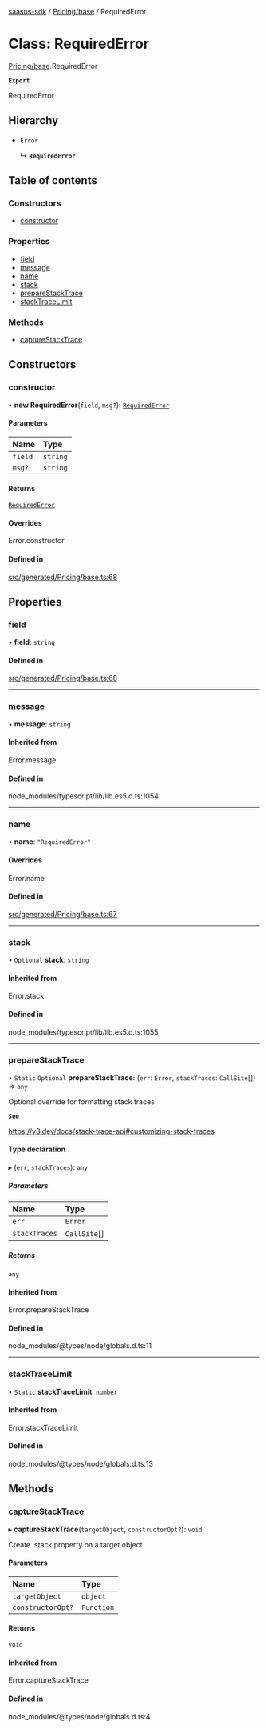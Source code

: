 [saasus-sdk](../README.md) / [Pricing/base](../modules/Pricing_base.md) / RequiredError

# Class: RequiredError

[Pricing/base](../modules/Pricing_base.md).RequiredError

**`Export`**

RequiredError

## Hierarchy

- `Error`

  ↳ **`RequiredError`**

## Table of contents

### Constructors

- [constructor](Pricing_base.RequiredError.md#constructor)

### Properties

- [field](Pricing_base.RequiredError.md#field)
- [message](Pricing_base.RequiredError.md#message)
- [name](Pricing_base.RequiredError.md#name)
- [stack](Pricing_base.RequiredError.md#stack)
- [prepareStackTrace](Pricing_base.RequiredError.md#preparestacktrace)
- [stackTraceLimit](Pricing_base.RequiredError.md#stacktracelimit)

### Methods

- [captureStackTrace](Pricing_base.RequiredError.md#capturestacktrace)

## Constructors

### constructor

• **new RequiredError**(`field`, `msg?`): [`RequiredError`](Pricing_base.RequiredError.md)

#### Parameters

| Name | Type |
| :------ | :------ |
| `field` | `string` |
| `msg?` | `string` |

#### Returns

[`RequiredError`](Pricing_base.RequiredError.md)

#### Overrides

Error.constructor

#### Defined in

[src/generated/Pricing/base.ts:68](https://github.com/saasus-platform/saasus-sdk-javascript/blob/55abc15/src/generated/Pricing/base.ts#L68)

## Properties

### field

• **field**: `string`

#### Defined in

[src/generated/Pricing/base.ts:68](https://github.com/saasus-platform/saasus-sdk-javascript/blob/55abc15/src/generated/Pricing/base.ts#L68)

___

### message

• **message**: `string`

#### Inherited from

Error.message

#### Defined in

node_modules/typescript/lib/lib.es5.d.ts:1054

___

### name

• **name**: ``"RequiredError"``

#### Overrides

Error.name

#### Defined in

[src/generated/Pricing/base.ts:67](https://github.com/saasus-platform/saasus-sdk-javascript/blob/55abc15/src/generated/Pricing/base.ts#L67)

___

### stack

• `Optional` **stack**: `string`

#### Inherited from

Error.stack

#### Defined in

node_modules/typescript/lib/lib.es5.d.ts:1055

___

### prepareStackTrace

▪ `Static` `Optional` **prepareStackTrace**: (`err`: `Error`, `stackTraces`: `CallSite`[]) => `any`

Optional override for formatting stack traces

**`See`**

https://v8.dev/docs/stack-trace-api#customizing-stack-traces

#### Type declaration

▸ (`err`, `stackTraces`): `any`

##### Parameters

| Name | Type |
| :------ | :------ |
| `err` | `Error` |
| `stackTraces` | `CallSite`[] |

##### Returns

`any`

#### Inherited from

Error.prepareStackTrace

#### Defined in

node_modules/@types/node/globals.d.ts:11

___

### stackTraceLimit

▪ `Static` **stackTraceLimit**: `number`

#### Inherited from

Error.stackTraceLimit

#### Defined in

node_modules/@types/node/globals.d.ts:13

## Methods

### captureStackTrace

▸ **captureStackTrace**(`targetObject`, `constructorOpt?`): `void`

Create .stack property on a target object

#### Parameters

| Name | Type |
| :------ | :------ |
| `targetObject` | `object` |
| `constructorOpt?` | `Function` |

#### Returns

`void`

#### Inherited from

Error.captureStackTrace

#### Defined in

node_modules/@types/node/globals.d.ts:4
